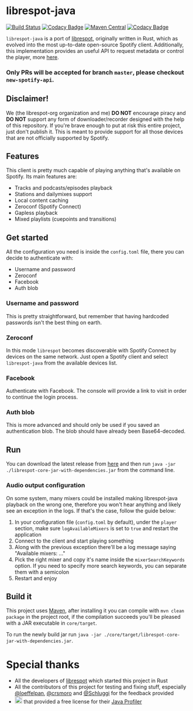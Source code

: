 # librespot-java
[![Build Status](https://travis-ci.com/librespot-org/librespot-java.svg?branch=master)](https://travis-ci.com/librespot-org/librespot-java)
[![Codacy Badge](https://api.codacy.com/project/badge/Grade/1ec8ca04e5054558a089bc7f640079a6)](https://www.codacy.com/manual/devgianlu/librespot-java?utm_source=github.com&amp;utm_medium=referral&amp;utm_content=librespot-org/librespot-java&amp;utm_campaign=Badge_Grade)
[![Maven Central](https://maven-badges.herokuapp.com/maven-central/xyz.gianlu.librespot/librespot-java/badge.svg)](https://maven-badges.herokuapp.com/maven-central/xyz.gianlu.librespot/librespot-java)
[![Codacy Badge](https://api.codacy.com/project/badge/Grade/1ec8ca04e5054558a089bc7f640079a6)](https://www.codacy.com/app/devgianlu/librespot-java?utm_source=github.com&amp;utm_medium=referral&amp;utm_content=librespot-org/librespot-java&amp;utm_campaign=Badge_Grade)

`librespot-java` is a port of [librespot](https://github.com/librespot-org/librespot), originally written in Rust, which as evolved into the most up-to-date open-source Spotify client. Additionally, this implementation provides an useful API to request metadata or control the player, more [here](https://github.com/librespot-org/librespot-java/blob/master/api).

### Only PRs will be accepted for branch `master`, please checkout `new-spotify-api`.

## Disclaimer!
We (the librespot-org organization and me) **DO NOT** encourage piracy and **DO NOT** support any form of downloader/recorder designed with the help of this repository. If you're brave enough to put at risk this entire project, just don't publish it. This is meant to provide support for all those devices that are not officially supported by Spotify.

## Features
This client is pretty much capable of playing anything that's available on Spotify. 
Its main features are:
- Tracks and podcasts/episodes playback
- Stations and dailymixes support
- Local content caching
- Zeroconf (Spotify Connect)
- Gapless playback
- Mixed playlists (cuepoints and transitions)

## Get started
All the configuration you need is inside the `config.toml` file, there you can decide to authenticate with:
- Username and password
- Zeroconf
- Facebook
- Auth blob

### Username and password
This is pretty straightforward, but remember that having hardcoded passwords isn't the best thing on earth.

### Zeroconf
In this mode `librespot` becomes discoverable with Spotify Connect by devices on the same network. Just open a Spotify client and select `librespot-java` from the available devices list.

### Facebook
Authenticate with Facebook. The console will provide a link to visit in order to continue the login process.

### Auth blob
This is more advanced and should only be used if you saved an authentication blob. The blob should have already been Base64-decoded.

## Run
You can download the latest release from [here](https://github.com/librespot-org/librespot-java/releases) and then run `java -jar ./librespot-core-jar-with-dependencies.jar` from the command line.

### Audio output configuration
On some system, many mixers could be installed making librespot-java playback on the wrong one, therefore you won't hear anything and likely see an exception in the logs. If that's the case, follow the guide below:

1) In your configuration file (`config.toml` by default), under the `player` section, make sure `logAvailableMixers` is set to `true` and restart the application
2) Connect to the client and start playing something
3) Along with the previous exception there'll be a log message saying "Available mixers: ..."
4) Pick the right mixer and copy it's name inside the `mixerSearchKeywords` option. If you need to specify more search keywords, you can separate them with a semicolon
5) Restart and enjoy

## Build it
This project uses [Maven](https://maven.apache.org/), after installing it you can compile with `mvn clean package` in the project root, if the compilation succeeds you'll be pleased with a JAR executable in `core/target`.

To run the newly build jar run `java -jar ./core/target/librespot-core-jar-with-dependencies.jar`.

# Special thanks

- All the developers of [librespot](https://github.com/librespot-org/librespot) which started this project in Rust
- All the contributors of this project for testing and fixing stuff, especially [@loeffelpan](https://github.com/loeffelpan), [@crsmoro](https://github.com/crsmoro) and [@Schluggi](https://github.com/Schluggi) for the feedback provided
- <a href="https://www.yourkit.com/"><img src="https://www.yourkit.com/images/yklogo.png" height="20"></a> that provided a free license for their [Java Profiler](https://www.yourkit.com/java/profiler/)
